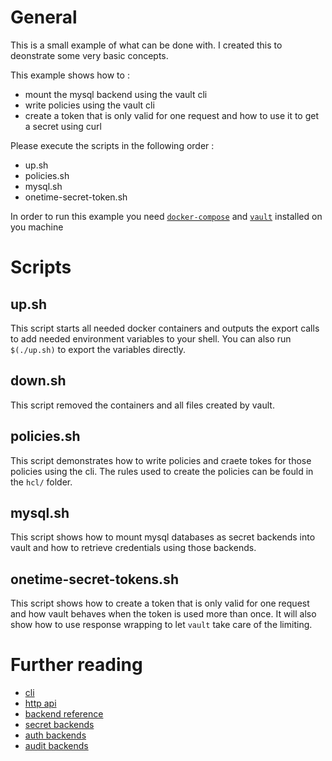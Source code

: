# General

This is a small example of what can be done with. I created this to deonstrate some very basic concepts.

This example shows how to :
 - mount the mysql backend using the vault cli
 - write policies using the vault cli
 - create a token that is only valid for one request and how to use it to get a secret using curl

 Please execute the scripts in the following order :
  - up.sh
  - policies.sh
  - mysql.sh
  - onetime-secret-token.sh

In order to run this example you need [```docker-compose```](www.docker.com) and [```vault```](www.vaultproject.io) installed on you machine

# Scripts
## up.sh
This script starts all needed docker containers and outputs the export calls to add needed environment variables to your shell.
You can also run ```$(./up.sh)``` to export the variables directly.

## down.sh
This script removed the containers and all files created by vault.

## policies.sh
This script demonstrates how to write policies and craete tokes for those policies using the cli. The rules used to create the policies can be fould in the ```hcl/``` folder.

## mysql.sh
This script shows how to mount mysql databases as secret backends into vault and how to retrieve credentials using those backends.

## onetime-secret-tokens.sh
This script shows how to create a token that is only valid for one request and how vault behaves when the token is used more than once.
It will also show how to use response  wrapping to let ```vault``` take care of the limiting.

# Further reading
  - [cli](https://www.vaultproject.io/docs/commands/index.html)
  - [http api](https://www.vaultproject.io/docs/http/index.html)
  - [backend reference](https://www.vaultproject.io/docs/config/)
  - [secret backends](https://www.vaultproject.io/docs/secrets/index.html)
  - [auth backends](https://www.vaultproject.io/docs/auth/index.html)
  - [audit backends](https://www.vaultproject.io/docs/audit/index.html)
